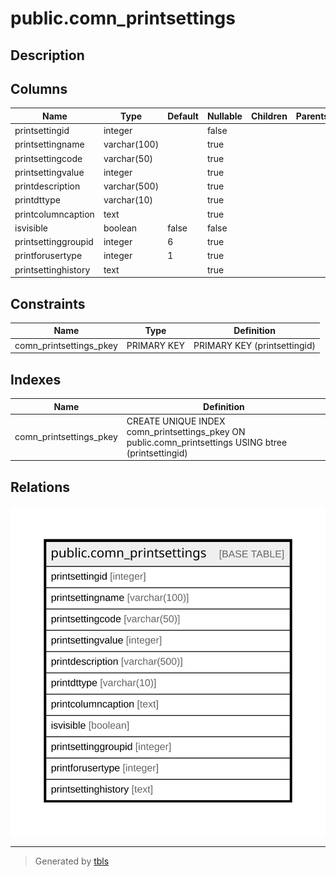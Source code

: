 # public.comn_printsettings

## Description

## Columns

| Name | Type | Default | Nullable | Children | Parents | Comment |
| ---- | ---- | ------- | -------- | -------- | ------- | ------- |
| printsettingid | integer |  | false |  |  |  |
| printsettingname | varchar(100) |  | true |  |  |  |
| printsettingcode | varchar(50) |  | true |  |  |  |
| printsettingvalue | integer |  | true |  |  |  |
| printdescription | varchar(500) |  | true |  |  |  |
| printdttype | varchar(10) |  | true |  |  |  |
| printcolumncaption | text |  | true |  |  |  |
| isvisible | boolean | false | false |  |  |  |
| printsettinggroupid | integer | 6 | true |  |  |  |
| printforusertype | integer | 1 | true |  |  |  |
| printsettinghistory | text |  | true |  |  |  |

## Constraints

| Name | Type | Definition |
| ---- | ---- | ---------- |
| comn_printsettings_pkey | PRIMARY KEY | PRIMARY KEY (printsettingid) |

## Indexes

| Name | Definition |
| ---- | ---------- |
| comn_printsettings_pkey | CREATE UNIQUE INDEX comn_printsettings_pkey ON public.comn_printsettings USING btree (printsettingid) |

## Relations

![er](public.comn_printsettings.svg)

---

> Generated by [tbls](https://github.com/k1LoW/tbls)
